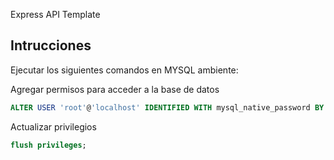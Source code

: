 Express API Template

## Intrucciones

Ejecutar los siguientes comandos en MYSQL ambiente:

Agregar permisos para acceder a la base de datos
```sql
ALTER USER 'root'@'localhost' IDENTIFIED WITH mysql_native_password BY 'password';
```

Actualizar privilegios
```sql
flush privileges;
```